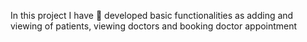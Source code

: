 In this project I have 	developed basic functionalities as adding and viewing of patients, viewing doctors and booking doctor appointment
